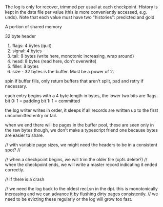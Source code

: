 #

The log is only for recover, trimmed per usual at each checkpoint. History is kept in the data file per value (this is more conveniently accessed, e.g. undo). Note that each value must have two "histories": predicted and gold

A portion of shared memory

32 byte header

1. flags: 4 bytes (quit)
2. signal: 4 bytes
3. tail: 8 bytes (write here, monotonic increasing, wrap around)
4. head: 8 bytes (read here, don't overwrite)
5. filler: 8 bytes
6. size - 32 bytes is the buffer. Must be a power of 2.

spin if buffer fills, only return buffers that aren't split, pad and retry if necessary.

each entry begins with a 4 byte length in bytes, the lower two bits are flags.
bit 0: 1 = padding
bit 1: 1 = committed

the log writer writes in order, it sleeps if all records are written up to the first uncommitted entry or tail.

when we end there will be pages in the buffer pool, these are seen only in the raw bytes though, we don't make a typescript friend one because bytes are easier to share.

// with variable page sizes, we might need the headers to be in a consistent spot?
//

// when a checkpoint begins, we will trim the older file (opfs delete?)
// when the checkpoint ends,  we will write a master record indicating it ended correctly.

// If there is a crash

// we need the log back to the oldest recLsn in the dpt. this is monotonically increasing and we can advance it by flushing dirty pages consistently.
// we need to be evicting these regularly or the log will grow too fast.
